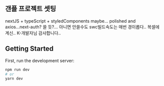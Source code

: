 ## 갠플 프로젝트 셋팅

nextJS + typeScript + styledComponents
maybe... polished and axios...next-auth?
쓸 듯?...
아니면 안쓸수도 swc빌드속도는 매번 경이롭다..
복셀에 계신.. K-개발자님 감사합니다..

## Getting Started

First, run the development server:

```bash
npm run dev
# or
yarn dev
```